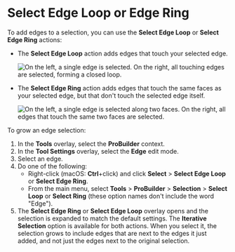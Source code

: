 # Select Edge Loop or Edge Ring

To add edges to a selection, you can use the **Select Edge Loop** or **Select Edge Ring** actions:

* The **Select Edge Loop** action adds edges that touch your selected edge.
    
    ![On the left, a single edge is selected. On the right, all touching edges are selected, forming a closed loop.](images/Selection_LoopExample.png)

* The **Select Edge Ring** action adds edges that touch the same faces as your selected edge, but that don't touch the selected edge itself.

    ![On the left, a single edge is selected along two faces. On the right, all edges that touch the same two faces are selected.](images/Selection_RingExample.png)

To grow an edge selection:

1. In the **Tools** overlay, select the **ProBuilder** context.
1. In the **Tool Settings** overlay, select the **Edge** edit mode.
1. Select an edge.
1. Do one of the following:
    * Right-click (macOS: **Ctrl**+click) and click **Select** > **Select Edge Loop** or **Select Edge Ring**.
    * From the main menu, select **Tools** > **ProBuilder** > **Selection** >  **Select Loop** or **Select Ring** (these option names don't include the word "Edge").
1. The **Select Edge Ring** or **Select Edge Loop** overlay opens and the selection is expanded to match the default settings. 
    The **Iterative Selection** option is available for both actions. When you select it, the selection grows to include edges that are next to the edges it just added, and not just the edges next to the original selection.

